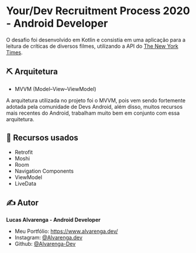 # Your/Dev Recruitment Process 2020 - Android Developer

O desafio foi desenvolvido em Kotlin e consistia em uma aplicação para a leitura de críticas de diversos filmes, utilizando a API do [The New York Times](https://developer.nytimes.com).

## ⛏️ Arquitetura 

- MVVM (Model–View–ViewModel)

A arquitetura utilizada no projeto foi o MVVM, pois vem sendo fortemente adotada pela comunidade de Devs Android, além disso, muitos recursos mais recentes do Android, trabalham muito bem em conjunto com essa arquitetura.

## 📝 Recursos usados 

- Retrofit
- Moshi
- Room
- Navigation Components
- ViewModel
- LiveData

## ✍️ Autor

**Lucas Alvarenga - Android Developer**

- Meu Portfólio: https://www.alvarenga.dev/
- Instagram: [@Alvarenga.dev](https://www.instagram.com/alvarenga.dev/)
- Github: [@Alvarenga-Dev](https://github.com/Alvarenga-Dev)
